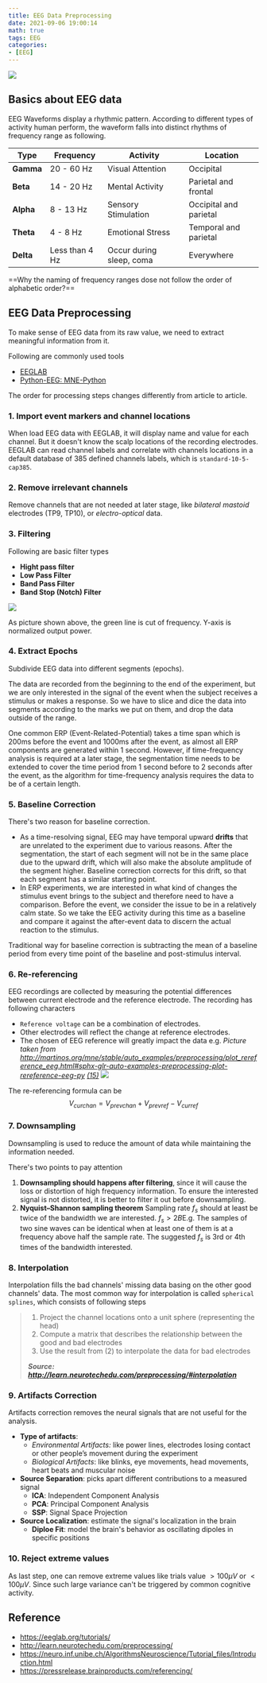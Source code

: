```yaml
---
title: EEG Data Preprocessing
date: 2021-09-06 19:00:14
math: true
tags: EEG
categories:
- [EEG]
---
```



![](https://eeglab.org/assets/images/tutorial_image.jpg)

## Basics about EEG data

EEG Waveforms display a rhythmic pattern. According to different types of activity human perform, the waveform falls into distinct rhythms of frequency range as following.

| Type      | Frequency      | Activity                 | Location               |
| --------- | -------------- | ------------------------ | ---------------------- |
| **Gamma** | 20 - 60 Hz     | Visual Attention         | Occipital              |
| **Beta**  | 14 - 20 Hz     | Mental Activity          | Parietal and frontal   |
| **Alpha** | 8 - 13 Hz      | Sensory Stimulation      | Occipital and parietal |
| **Theta** | 4 - 8 Hz       | Emotional Stress         | Temporal and parietal  |
| **Delta** | Less than 4 Hz | Occur during sleep, coma | Everywhere             |

==Why the naming of frequency ranges dose not follow the order of alphabetic order?==

## EEG Data Preprocessing 

To make sense of EEG data from its raw value, we need to extract meaningful information from it. 

Following are commonly used tools

- [EEGLAB](https://sccn.ucsd.edu/eeglab/index.php) 
- [Python-EEG: MNE-Python](https://mne.tools/stable/index.html)

The order for processing steps changes differently from article to article. 

### 1. **Import event markers and channel locations**

When load EEG data with EEGLAB, it will display name and value for each channel. But it doesn't know the scalp locations of the recording electrodes. EEGLAB can read channel labels and correlate with channels locations in a default database of 385 defined channels labels, which is `standard-10-5-cap385`.

### 2. **Remove irrelevant channels** 

Remove channels that are not needed at later stage, like *bilateral mastoid* electrodes (TP9, TP10), or  *electro*-*optical* data. 

### 3. **Filtering** 

Following are basic filter types

- **Hight pass filter**
- **Low Pass Filter**
- **Band Pass Filter**
- **Band Stop (Notch) Filter**

![](https://raw.githubusercontent.com/bifeitang/blog-img-hosting-yang/master/article_imgs/P80ysEnyG0UKqeGNRgLc09Q-IMGmKBjmnqlHgV7VJcrmlE4rrl3088wKu2cmzfXf3CLbsynqi2iIhBB3CEIb-g0-Rw2SxnlEdcwVRGo0aQYl-lyhvw9xSAP19phglEnIB9xdXCYr)

[^Pic Source]: https://dvic.devinci.fr/imported/tutorial/eeg-preprocess

As picture shown above, the green line is cut of frequency. Y-axis is normalized output power. 

### 4. Extract Epochs 

Subdivide EEG data into different segments (epochs). 

The data are recorded from the beginning to the end of the experiment, but we are only interested in the signal of the event when the subject receives a stimulus or makes a response. So we have to slice and dice the data into segments according to the marks we put on them, and drop the data outside of the range.

One common ERP (Event-Related-Potential) takes a time span which is 200ms before the event and 1000ms after the event, as almost all ERP components are generated within 1 second. However, if time-frequency analysis is required at a later stage, the segmentation time needs to be extended to cover the time period from 1 second before to 2 seconds after the event, as the algorithm for time-frequency analysis requires the data to be of a certain length.

### 5. Baseline Correction

There's two reason for baseline correction. 

- As a time-resolving signal, EEG may have temporal upward **drifts** that are unrelated to the experiment due to various reasons. After the segmentation, the start of each segment will not be in the same place due to the upward drift, which will also make the absolute amplitude of the segment higher. Baseline correction corrects for this drift, so that each segment has a similar starting point.
- In ERP experiments, we are interested in what kind of changes the stimulus event brings to the subject and therefore need to have a comparison. Before the event, we consider the issue to be in a relatively calm state. So we take the EEG activity during this time as a baseline and compare it against the after-event data to discern the actual reaction to the stimulus.

Traditional way for baseline correction is subtracting the mean of a baseline period from every time point of the baseline and post-stimulus interval. 

### 6. Re-referencing

EEG recordings are collected by measuring the potential differences between current electrode and the reference electrode. The recording has following characters

- `Reference voltage` can be a combination of electrodes.     
- Other electrodes will reflect the change at reference electrodes.
- The chosen of EEG reference will greatly impact the data
  e.g. *Picture taken from* *http://martinos.org/mne/stable/auto_examples/preprocessing/plot_rereference_eeg.html#sphx-glr-auto-examples-preprocessing-plot-rereference-eeg-py [(15)](http://learn.neurotechedu.com/preprocessing/#references)*
  ![](https://raw.githubusercontent.com/bifeitang/blog-img-hosting-yang/master/article_imgs/different-references.png)

The re-referencing formula can be 
$$
V_{curchan} = V_{prevchan} + V_{prevref} - V_{curref}
$$

### 7. Downsampling

Downsampling is used to reduce the amount of data while maintaining the information needed. 

There's two points to pay attention 

1. **Downsampling should happens after filtering**, since it will cause the loss or distortion of high frequency information. To ensure the interested signal is not distorted, it is better to filter it out before downsampling. 
2.  **Nyquist–Shannon sampling theorem** Sampling rate $f_s$​ should at least be twice of the bandwidth we are interested. $f_s > 2B$​ E.g. The samples of two sine waves can be identical when at least one of them is at a frequency above half the sample rate. The suggested $f_s$​ is 3rd or 4th times of the bandwidth interested. 

### 8. Interpolation

Interpolation fills the bad channels' missing data basing on the other good channels' data. The most common way for interpolation is called `spherical splines`, which consists of following steps

>1. Project the channel locations onto a unit sphere (representing the head)
>2. Compute a matrix that describes the relationship between the good and bad electrodes
>3. Use the result from (2) to interpolate the data for bad electrodes
>
>***Source: http://learn.neurotechedu.com/preprocessing/#interpolation*** 

### 9. Artifacts Correction

Artifacts correction removes the neural signals that are not useful for the analysis. 

- **Type of artifacts**:
  - *Environmental Artifacts:* like power lines, electrodes losing contact or other people’s movement during the experiment
  - *Biological Artifacts*: like blinks, eye movements, head movements, heart beats and muscular noise
- **Source Separation**: picks apart different contributions to a measured signal
  - **ICA**: Independent Component Analysis
  - **PCA**: Principal Component Analysis 
  - **SSP**: Signal Space Projection
- **Source Localization**: estimate the signal's localization in the brain 
  - **Diploe Fit**: model the brain's behavior as oscillating dipoles in specific positions

### 10. Reject extreme values

As last step, one can remove extreme values like trials value $> 100 \mu V$ or $< 100 \mu V$. Since such large variance can't be triggered by common cognitive activity. 



## Reference 

- https://eeglab.org/tutorials/
- http://learn.neurotechedu.com/preprocessing/
- https://neuro.inf.unibe.ch/AlgorithmsNeuroscience/Tutorial_files/Introduction.html
- https://pressrelease.brainproducts.com/referencing/

